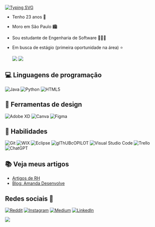 [![Typing SVG](https://readme-typing-svg.demolab.com?font=Fira+Code&weight=300&size=50&duration=4000&pause=1&color=F7F7F7&width=900&height=100&lines=Hello+World!;I'm+Amanda+Rosa%2C)](https://git.io/typing-svg)
- Tenho 23 anos 🎲
- Moro em São Paulo 🏙️
- Sou estudante de Engenharia de Software 👩🏻‍💻
- Em busca de estágio (primeira oportunidade na área) ⭐️

  ![](http://github-profile-summary-cards.vercel.app/api/cards/stats?username=amandarosab&theme=outrun) 
  ![](http://github-profile-summary-cards.vercel.app/api/cards/most-commit-language?username=amandarosab&theme=outrun)


## 💻 Linguagens de programação

![Java](https://img.shields.io/badge/java-%23ED8B00.svg?style=for-the-badge&logo=openjdk&logoColor=white)
![Python](https://img.shields.io/badge/python-3670A0?style=for-the-badge&logo=python&logoColor=ffdd54)
![HTML5](https://img.shields.io/badge/html5-%23E34F26.svg?style=for-the-badge&logo=html5&logoColor=white)


## 🎨 Ferramentas de design

![Adobe XD](https://img.shields.io/badge/Adobe%20XD-470137?style=for-the-badge&logo=Adobe%20XD&logoColor=#FF61F6)
![Canva](https://img.shields.io/badge/Canva-%2300C4CC.svg?style=for-the-badge&logo=Canva&logoColor=white)
![Figma](https://img.shields.io/badge/figma-%23F24E1E.svg?style=for-the-badge&logo=figma&logoColor=white)


## 🔧 Habilidades 

![Git](https://img.shields.io/badge/GIT-E44C30?style=for-the-badge&logo=git&logoColor=white) ![WIX](https://img.shields.io/badge/Wix-000?style=for-the-badge&logo=wix&logoColor=white) ![Eclipse](https://img.shields.io/badge/Eclipse-2C2255?style=for-the-badge&logo=eclipse&logoColor=white) ![gIThUBcOPILOT](https://img.shields.io/badge/github%20copilot-000000?style=for-the-badge&logo=githubcopilot&logoColor=white) ![Visual Studio Code](https://img.shields.io/badge/Visual_Studio_Code-0078D4?style=for-the-badge&logo=visual%20studio%20code&logoColor=white) ![Trello](https://img.shields.io/badge/Trello-0052CC?style=for-the-badge&logo=trello&logoColor=white) ![ChatGPT](https://img.shields.io/badge/ChatGPT-74aa9c?style=for-the-badge&logo=openai&logoColor=white)


## 📚 Veja meus artigos

- [Artigos de RH](https://www.linkedin.com/in/amandarbelo/)
- [Blog: Amanda Desenvolve](https://amandadesenvolve.blogspot.com/)
  

## Redes sociais 📱

[![Reddit](https://img.shields.io/badge/Reddit-000?style=for-the-badge&logo=reddit&logoColor=FF4500)](https://www.reddit.com/user/Vast_Belt8086/) [![Instagram](https://img.shields.io/badge/-Instagram-%23E4405F?style=for-the-badge&logo=instagram&logoColor=white)]( https://www.instagram.com/ambelooo/) [![Medium](https://img.shields.io/badge/-Medium-%23000000?style=for-the-badge&logo=medium&logoColor=white)](https://medium.com/@amandarosaabelo) [![LinkedIn](https://img.shields.io/badge/LinkedIn-0077B5?style=for-the-badge&logo=linkedin&logoColor=white)]( https://www.linkedin.com/in/amandarosab/)


  <source media="(prefers-color-scheme: dark)" srcset="github-snake-dark.svg" />
  <source media="(prefers-color-scheme: light)" srcset="github-snake.svg" />
  <img src="https://raw.githubusercontent.com/Francine02/Francine02/output/snake.svg" />

